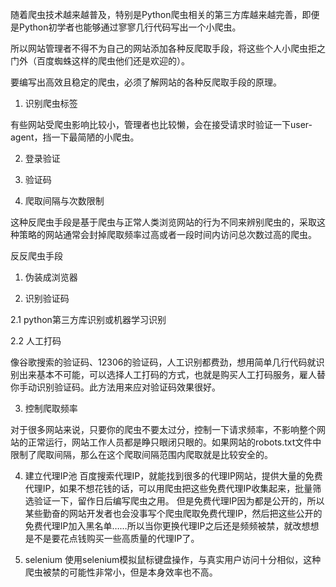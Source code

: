 随着爬虫技术越来越普及，特别是Python爬虫相关的第三方库越来越完善，即便是Python初学者也能够通过寥寥几行代码写出一个小爬虫。

所以网站管理者不得不为自己的网站添加各种反爬取手段，将这些个人小爬虫拒之门外（百度蜘蛛这样的爬虫他们还是欢迎的）。

要编写出高效且稳定的爬虫，必须了解网站的各种反爬取手段的原理。

1. 识别爬虫标签

有些网站受爬虫影响比较小，管理者也比较懒，会在接受请求时验证一下user-agent，挡一下最简陋的小爬虫。

2. 登录验证

3. 验证码

4. 爬取间隔与次数限制

这种反爬虫手段是基于爬虫与正常人类浏览网站的行为不同来辨别爬虫的，采取这种策略的网站通常会封掉爬取频率过高或者一段时间内访问总次数过高的爬虫。


反反爬虫手段

1. 伪装成浏览器

2. 识别验证码

2.1 python第三方库识别或机器学习识别

2.2 人工打码

像谷歌搜索的验证码、12306的验证码，人工识别都费劲，想用简单几行代码就识别出来基本不可能，可以选择人工打码的方式，也就是购买人工打码服务，雇人替你手动识别验证码。此方法用来应对验证码效果很好。

3. 控制爬取频率

对于很多网站来说，只要你的爬虫不要太过分，控制一下请求频率，不影响整个网站的正常运行，网站工作人员都是睁只眼闭只眼的。如果网站的robots.txt文件中限制了爬取间隔，那么在这个爬取间隔范围内爬取就是比较安全的。

4. 建立代理IP池
百度搜索代理IP，就能找到很多的代理IP网站，提供大量的免费代理IP，如果不想花钱的话，可以用爬虫把这些免费代理IP收集起来，批量筛选验证一下，留作日后编写爬虫之用。
但是免费代理IP因为都是公开的，所以某些勤奋的网站开发者也会没事写个爬虫爬取免费代理IP，然后把这些公开的免费代理IP加入黑名单……所以当你更换代理IP之后还是频频被禁，就改想想是不是要花点钱购买一些高质量的代理IP了。

5. selenium
使用selenium模拟鼠标键盘操作，与真实用户访问十分相似，这种爬虫被禁的可能性非常小，但是本身效率也不高。
